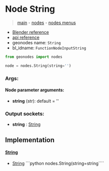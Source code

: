 # Node String

> [main](../structure.md) - [nodes](nodes.md) - [nodes menus](nodes_menus.md)

- [Blender reference](https://docs.blender.org/manual/en/latest/modeling/geometry_nodes/input/string.html)
- [api reference](https://docs.blender.org/api/current/bpy.types.FunctionNodeInputString.html)
- geonodes name: `String`
- bl_idname: `FunctionNodeInputString`

```python
from geonodes import nodes

node = nodes.String(string='')
```

### Args:

#### Node parameter arguments:

- **string** (str): default = ''

### Output sockets:

- **string** : [String](String.md)

## Implementation

#### [String](String.md)

 - [String](String.md#String-classmethod) ```python nodes.String(string=string````
